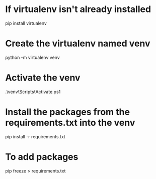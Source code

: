 # If virtualenv isn't already installed
pip install virtualenv
# Create the virtualenv named venv
python -m virtualenv venv

# Activate the venv
.\venv\Scripts\Activate.ps1

# Install the packages from the requirements.txt into the venv
pip install -r requirements.txt


# To add packages

pip freeze > requirements.txt